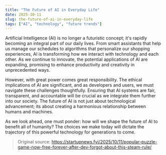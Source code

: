 ```yaml
---
title: "The Future of AI in Everyday Life"
date: 2025-10-11
slug: the-future-of-ai-in-everyday-life
tags: ["AI", "technology", "future trends"]
---
```

Artificial Intelligence (AI) is no longer a futuristic concept; it's rapidly becoming an integral part of our daily lives. From smart assistants that help us manage our schedules to algorithms that personalize our shopping experiences, AI is transforming how we interact with technology and each other. As we continue to innovate, the potential applications of AI are expanding, promising to enhance productivity and creativity in unprecedented ways.

However, with great power comes great responsibility. The ethical implications of AI are significant, and as developers and users, we must navigate these challenges thoughtfully. Ensuring that AI systems are fair, transparent, and accountable will be crucial as we integrate them further into our society. The future of AI is not just about technological advancement; its about creating a harmonious relationship between humans and machines.

As we look ahead, one must ponder: how will we shape the future of AI to benefit all of humanity? The choices we make today will dictate the trajectory of this powerful technology for generations to come.
> Original source: https://startupnews.fyi/2025/10/11/popular-puzzle-game-now-free-forever-after-dev-forgot-about-this-steam-rule/
